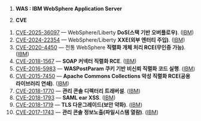 1. **WAS : IBM WebSphere Application Server**

2. **CVE**

1) [CVE-2025-36097](https://nvd.nist.gov/vuln/detail/CVE-2025-36097) — WebSphere/Liberty **DoS(스택 기반 오버플로우)**. ([IBM][1])
2) [CVE-2024-22354](https://nvd.nist.gov/vuln/detail/CVE-2024-22354) — WebSphere/Liberty **XXE(외부 엔터티 주입)**. ([IBM][2])
3) [CVE-2020-4450](https://nvd.nist.gov/vuln/detail/CVE-2020-4450) — 전통 WebSphere **직렬화 개체 처리 RCE(무인증 가능)**. ([IBM][3])
4) [CVE-2018-1567](https://nvd.nist.gov/vuln/detail/CVE-2018-1567) — **SOAP 커넥터 직렬화 RCE**. ([IBM][4])
5) [CVE-2016-5983](https://nvd.nist.gov/vuln/detail/CVE-2016-5983) — **WASPostParam 쿠키 기반 비신뢰 직렬화 코드 실행**. ([IBM][5])
6) [CVE-2015-7450](https://nvd.nist.gov/vuln/detail/CVE-2015-7450) — **Apache Commons Collections 악성 직렬화 RCE(공용 라이브러리 연쇄)**. ([IBM][6])
7) [CVE-2018-1770](https://nvd.nist.gov/vuln/detail/CVE-2018-1770) — **관리 콘솔 디렉터리 트래버설**. ([IBM][7])
8) [CVE-2018-1793](https://nvd.nist.gov/vuln/detail/CVE-2018-1793) — **SAML ear XSS**. ([IBM][8])
9) [CVE-2018-1719](https://nvd.nist.gov/vuln/detail/CVE-2018-1719) — **TLS 다운그레이드(보안 약화)**. ([IBM][9])
10) [CVE-2017-1743](https://nvd.nist.gov/vuln/detail/CVE-2017-1743) — **관리 콘솔 정보노출(파일시스템 열람)**. ([IBM][10])

[1]: https://www.ibm.com/support/pages/security-bulletin-ibm-websphere-application-server-and-websphere-application-server-liberty-are-affected-denial-service-cve-2025-36097?utm_source=chatgpt.com "Security Bulletin: IBM WebSphere Application Server and ..."
[2]: https://www.ibm.com/support/pages/security-bulletin-ibm-websphere-application-server-and-ibm-websphere-application-server-liberty-are-vulnerable-xml-external-entity-xxe-injection-vulnerability-cve-2024-22354?utm_source=chatgpt.com "Security Bulletin: IBM WebSphere Application Server and ..."
[3]: https://www.ibm.com/support/pages/security-bulletin-websphere-application-server-vulnerable-remote-code-execution-vulnerability-cve-2020-4450?utm_source=chatgpt.com "WebSphere Application Server is vulnerable to a remote ..."
[4]: https://www.ibm.com/support/pages/security-bulletin-code-execution-vulnerability-websphere-application-server-cve-2018-1567?utm_source=chatgpt.com "Code execution vulnerability in WebSphere Application ..."
[5]: https://www.ibm.com/support/pages/security-bulletin-code-execution-vulnerability-websphere-application-server-cve-2016-5983?utm_source=chatgpt.com "Code execution vulnerability in WebSphere Application ..."
[6]: https://www.ibm.com/support/pages/security-bulletin-vulnerability-apache-commons-affects-ibm-websphere-application-server-cve-2015-7450?utm_source=chatgpt.com "Security Bulletin: Vulnerability in Apache Commons affects ..."
[7]: https://www.ibm.com/support/pages/security-bulletin-potential-traversal-vulnerability-ibm-websphere-application-server-admin-console-cve-2018-1770?utm_source=chatgpt.com "Security Bulletin: Potential traversal vulnerability in ..."
[8]: https://www.ibm.com/support/pages/security-bulletin-cross-site-scripting-vulnerability-saml-ear-websphere-application-server-cve-2018-1793?utm_source=chatgpt.com "Security Bulletin: Cross-site scripting vulnerability in SAML ..."
[9]: https://www.ibm.com/support/pages/security-bulletin-weaker-expected-security-websphere-application-server-cve-2018-1719?utm_source=chatgpt.com "Weaker than expected security in WebSphere Application ..."
[10]: https://www.ibm.com/support/pages/security-bulletin-information-disclosure-websphere-application-server-cve-2017-1743?utm_source=chatgpt.com "Security Bulletin: Information Disclosure in WebSphere ..."
[11]: https://www.ibm.com/support/pages/security-bulletins-websphere-application-server?utm_source=chatgpt.com "Security Bulletins for WebSphere Application Server"
